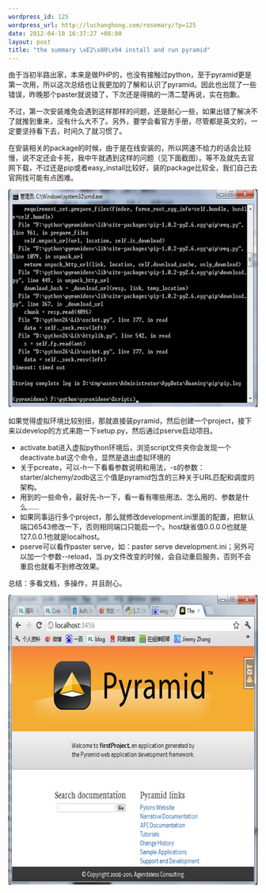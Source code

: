 ```yaml
--- 
wordpress_id: 125
wordpress_url: http://luchanghong.com/rosemary/?p=125
date: 2012-04-10 16:37:27 +08:00
layout: post
title: "the summary \xE2\x80\x94 install and run pyramid"
---
```

由于当初半路出家，本来是做PHP的，也没有接触过python，至于pyramid更是第一次用，所以这次总结也让我更加的了解和认识了pyramid。因此也出现了一些错误，昨晚那个paster就说错了，下次还是得搞的一清二楚再说，实在抱歉。

不过，第一次安装难免会遇到这样那样的问题，还是耐心一些，如果出错了解决不了就推到重来，没有什么大不了。另外，要学会看官方手册，尽管都是英文的，一定要坚持看下去，时间久了就习惯了。

在安装相关的package的时候，由于是在线安装的，所以网速不给力的话会比较慢，说不定还会卡死，我中午就遇到这样的问题（见下面截图）。等不及就先去官网下载，不过还是pip或者easy_install比较好，装的package比较全，我们自己去官网找可能有点困难。

<a href="/upload/2012/04/timeout.jpg"><img class="alignnone size-full wp-image-127" title="timeout" src="/upload/2012/04/timeout.jpg" alt="" width="681" height="440" /></a>

如果觉得虚拟环境比较别扭，那就直接装pyramid，然后创建一个project，接下来以develop的方式来跑一下setup.py，然后通过pserve启动项目。
<ul>
	<li>activate.bat进入虚拟python环境后，浏览script文件夹你会发现一个deactivate.bat这个命令，显然是退出虚拟环境的</li>
	<li>关于pcreate，可以-h一下看看参数说明和用法，-s的参数：starter/alchemy/zodb这三个值是pyramid包含的三种关于URL匹配和调度的架构。</li>
	<li>用到的一些命令，最好先-h一下，看一看有哪些用法、怎么用的、参数是什么……</li>
	<li>如果同事运行多个project，那么就修改development.ini里面的配置，把默认端口6543修改一下，否则相同端口只能启一个。host缺省值0.0.0.0也就是127.0.0.1也就是localhost。</li>
	<li>pserve可以看作paster serve，如：paster serve development.ini；另外可以加一个参数--reload，当.py文件改变的时候，会自动重启服务，否则不会重启也就看不到修改效果。</li>
</ul>
总结：多看文档，多操作，并且耐心。

<a href="/upload/2012/04/pyramid.jpg"><img class="alignnone size-full wp-image-128" title="pyramid" src="/upload/2012/04/pyramid.jpg" alt="" width="670" height="586" /></a>
